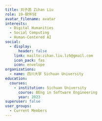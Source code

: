 ```yaml
---
title: 刘子菡 Zihan Liu
role: 19-软件SE
avatar_filename: avatar
interests:
  - Digital Humanities
  - Social Computing
  - Human-Centered AI
social:
  - display:
      header: false
    link: mailto:zihan.liu.lzh@gmail.com
    icon_pack: fas
    icon: envelope
organizations:
  - name: 四川大学 Sichuan University
education:
  courses:
    - institution: Sichuan University
      course: BEng in Software Engineering
      year: 2023
superuser: false
user_groups:
  - Current Members
---
```

